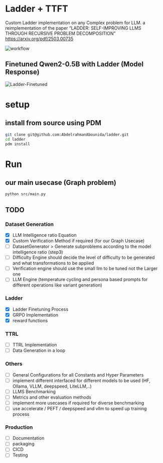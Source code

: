 # Ladder + TTFT

Custom Ladder implementation on any Complex problem for LLM. a reimplementation of the paper “LADDER: SELF-IMPROVING LLMS THROUGH RECURSIVE PROBLEM DECOMPOSITION”
https://arxiv.org/pdf/2503.00735

![workflow](./assets/workflow_version2.svg)

## Finetuned Qwen2-0.5B with Ladder (Model Response)

![Ladder-Finetuned](./assets/finetuned-ladder-answer.png)

# setup

## install from source using PDM

```bash
git clone git@github.com:AbdelrahmanAbounida/ladder.git
cd ladder
pdm install
```

# Run

## our main usecase (Graph problem)

```bash
python src/main.py
```

## TODO

### Dataset Generation

- [x] LLM Intelligence ratio Equation
- [x] Custom Verification Method if required (for our Graph Usecase)
- [ ] DatasetGenerator > Generate subproblems according to the model intelligence ratio (step3)
- [ ] Difficulty Engine should decide the level of difficulty to be generated and what transformations to be applied
- [ ] Verification engine should use the small llm to be tuned not the Larger one
- [ ] LLM Engine (temperature cycling and persona based prompts for different operations like variant generation)

### Ladder

- [x] Ladder Finetuning Process
- [x] GRPO Implementation
- [x] reward functions

### TTRL

- [ ] TTRL Implementation
- [ ] Data Generation in a loop

### Others

- [ ] General Configurations for all Constants and Hyper Parameters
- [ ] implement different interfaced for different models to be used (HF, Ollama, VLLM, deepspeed, LiteLLM,..)
- [ ] LLMS Benchmarking
- [ ] Metrics and other evaluation methods
- [ ] implement more usecases if required for diverse benchmarking
- [ ] use accelerate / PEFT / deepspeed and vllm to speed up training process

### Production

- [ ] Documentation
- [ ] packaging
- [ ] CICD
- [ ] Testing

